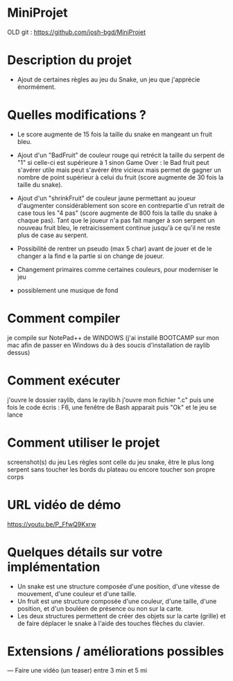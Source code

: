 # MiniProjet

OLD git : https://github.com/josh-bgd/MiniProjet

# Description du projet
- Ajout de certaines règles au jeu du Snake, un jeu que j'apprécie énormément.
# Quelles modifications ?
- Le score augmente de 15 fois la taille du snake en mangeant un fruit bleu.
- Ajout d'un "BadFruit" de couleur rouge qui retrécit la taille du serpent de "1" si celle-ci est supérieure à 1 sinon Game Over : le Bad fruit peut s'avérer utile mais peut s'avérer être vicieux mais permet de gagner un nombre de point supérieur à celui du fruit (score augmente de 30 fois la taille du snake). 
- Ajout d'un "shrinkFruit" de couleur jaune permettant au joueur d'augmenter considérablement son score en contrepartie d'un retrait de case tous les "4 pas" (score augmente de 800 fois la taille du snake à chaque pas). Tant que le joueur n'a pas fait manger à son serpent un nouveau fruit bleu, le retraicissement continue jusqu'à ce qu'il ne reste plus de case au serpent. 
- Possibilité de rentrer un pseudo (max 5 char) avant de jouer et de le changer a la find e la partie si on change de joueur.

- Changement primaires comme certaines couleurs, pour moderniser le jeu
- possiblement une musique de fond
# Comment compiler
je compile sur NotePad++ de WINDOWS (j'ai installé BOOTCAMP sur mon mac afin de passer en Windows du à des soucis d'installation de raylib dessus)
# Comment exécuter
j'ouvre le dossier raylib, dans le raylib.h j'ouvre mon fichier ".c" puis une fois le code écris : F6, une fenêtre de Bash apparait puis "Ok" et le jeu se lance 
# Comment utiliser le projet
screenshot(s) du jeu
Les règles sont celle du jeu snake, être le plus long serpent sans toucher les bords du plateau ou encore toucher son propre corps
# URL vidéo de démo
https://youtu.be/P_FfwQ9Kxrw
# Quelques détails sur votre implémentation
 - Un snake est une structure composée d'une position, d'une vitesse de mouvement, d'une couleur et d'une taille.
 - Un fruit est une structure composée d'une couleur, d'une taille, d'une position, et d'un bouléen de présence ou non sur la carte.
 - Les deux structures permettent de créer des objets sur la carte (grille) et de faire déplacer le snake à l'aide des touches flèches du clavier.
# Extensions / améliorations possibles
— Faire une vidéo (un teaser) entre 3 min et 5 mi
